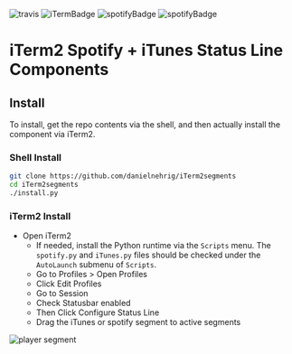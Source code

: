 ![travis](https://travis-ci.com/danielnehrig/iTerm2segments.svg?branch=master) ![iTermBadge](https://img.shields.io/badge/iTerm2-statusline-green?logo=apple&iTerm2=statusline) ![spotifyBadge](https://img.shields.io/badge/segment-itunes-green?logo=apple&segment=iTunes) ![spotifyBadge](https://img.shields.io/badge/segment-spotify-green?logo=spotify&segment=spotify)

# iTerm2 Spotify + iTunes Status Line Components

## Install
To install, get the repo contents via the shell, and then actually install the component via iTerm2.

### Shell Install

```sh
git clone https://github.com/danielnehrig/iTerm2segments
cd iTerm2segments
./install.py
```

### iTerm2 Install

- Open iTerm2
  - If needed, install the Python runtime via the `Scripts` menu. The `spotify.py` and `iTunes.py` files should be checked under the `AutoLaunch` submenu of `Scripts`.
  - Go to Profiles > Open Profiles
  - Click Edit Profiles
  - Go to Session
  - Check Statusbar enabled
  - Then Click Configure Status Line
  - Drag the iTunes or spotify segment to active segments

![player segment](https://raw.githubusercontent.com/danielnehrig/iTerm2segments/master/itunes.png)
